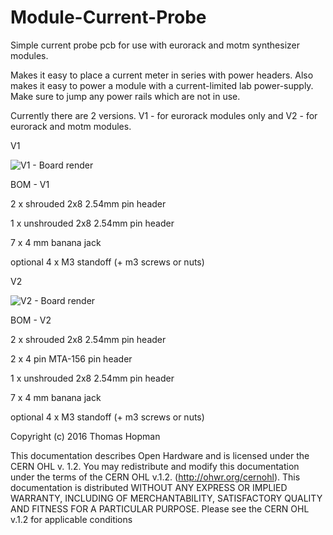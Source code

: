 # Module-Current-Probe
Simple current probe pcb for use with eurorack and motm synthesizer modules. 

Makes it easy to place a current meter in series with power headers. Also makes it easy to power a module with a current-limited lab power-supply. Make sure to jump any power rails which are not in use. 

Currently there are 2 versions. V1 - for eurorack modules only and V2 - for eurorack and motm modules.



V1

![V1 - Board render](https://cloud.githubusercontent.com/assets/1520517/16803033/3ddb616e-4904-11e6-85b3-0ae288bbe6a0.png)

BOM - V1 

2 x shrouded 2x8 2.54mm pin header

1 x unshrouded 2x8 2.54mm pin header

7 x 4 mm banana jack

optional 4 x M3 standoff (+ m3 screws or nuts)



V2

![V2 - Board render](https://cloud.githubusercontent.com/assets/1520517/16990897/0cf49cb4-4e9a-11e6-985c-c5ed1dc55f15.png)

BOM - V2 

2 x shrouded 2x8 2.54mm pin header

2 x 4 pin MTA-156 pin header

1 x unshrouded 2x8 2.54mm pin header

7 x 4 mm banana jack

optional 4 x M3 standoff (+ m3 screws or nuts)


Copyright (c) 2016 Thomas Hopman

This documentation describes Open Hardware and is licensed under the
CERN OHL v. 1.2.
You may redistribute and modify this documentation under the terms of the
CERN OHL v.1.2. (http://ohwr.org/cernohl). This documentation is distributed
WITHOUT ANY EXPRESS OR IMPLIED WARRANTY, INCLUDING OF
MERCHANTABILITY, SATISFACTORY QUALITY AND FITNESS FOR A
PARTICULAR PURPOSE. Please see the CERN OHL v.1.2 for applicable
conditions
